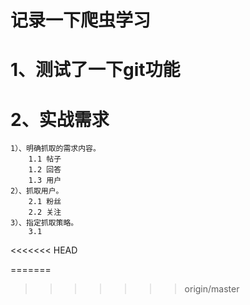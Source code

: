 # 记录一下爬虫学习
# 1、测试了一下git功能
# 2、实战需求
    1）、明确抓取的需求内容。
        1.1 帖子
        1.2 回答
        1.3 用户
    2）、抓取用户。
        2.1 粉丝
        2.2 关注
    3）、指定抓取策略。
        3.1
<<<<<<< HEAD
    
=======
    
>>>>>>> origin/master
